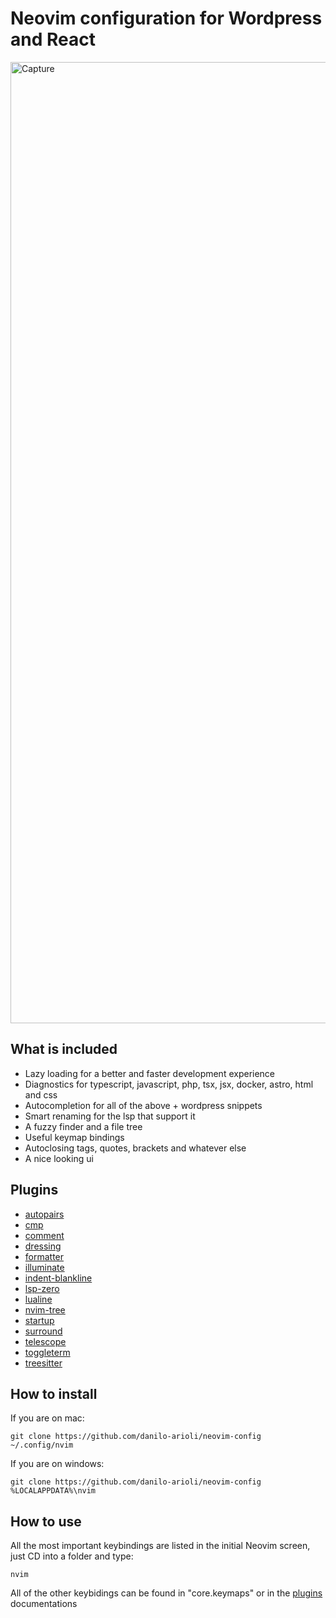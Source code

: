 
# Neovim configuration for Wordpress and React 

 <img width="1538" alt="Capture" src="https://github.com/danilo-arioli/neovim-config/assets/130993253/b77711b3-880e-4af8-ae4b-159988b34215">
 
## What is included
* Lazy loading for a better and faster development experience
* Diagnostics for typescript, javascript, php, tsx, jsx, docker, astro, html and css
* Autocompletion for all of the above + wordpress snippets
* Smart renaming for the lsp that support it 
* A fuzzy finder and a file tree
* Useful keymap bindings
* Autoclosing tags, quotes, brackets and whatever else 
* A nice looking ui

## Plugins
* [autopairs](https://github.com/windwp/nvim-autopairs)
* [cmp](https://github.com/hrsh7th/nvim-cmp)
* [comment](https://github.com/windwp/nvim-autopairs)
* [dressing](https://github.com/stevearc/dressing.nvim)
* [formatter](https://github.com/mhartington/formatter.nvim)
* [illuminate](https://github.com/RRethy/vim-illuminate)
* [indent-blankline](https://github.com/lukas-reineke/indent-blankline.nvim)
* [lsp-zero](https://github.com/VonHeikemen/lsp-zero.nvim)
* [lualine](https://github.com/nvim-lualine/lualine.nvim)
* [nvim-tree](https://github.com/nvim-tree/nvim-tree.lua)
* [startup](https://github.com/startup-nvim/startup.nvim)
* [surround](https://github.com/kylechui/nvim-surround)
* [telescope](https://github.com/nvim-telescope/telescope.nvim)
* [toggleterm](https://github.com/akinsho/toggleterm.nvim)
* [treesitter](https://github.com/nvim-treesitter/nvim-treesitter)

## How to install
If you are on mac:

```
git clone https://github.com/danilo-arioli/neovim-config ~/.config/nvim 
```

If you are on windows:

```
git clone https://github.com/danilo-arioli/neovim-config %LOCALAPPDATA%\nvim
```
## How to use
All the most important keybindings are listed in the initial Neovim screen, just CD into a folder and type:


```
nvim
```
All of the other keybidings can be found in "core.keymaps" or in
the [plugins](#plugins) documentations




